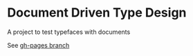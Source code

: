 # Document Driven Type Design

A project to test typefaces with documents

See [gh-pages branch](https://github.com/metapolator/ddt/tree/gh-pages)